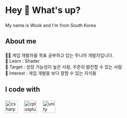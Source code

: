<h1 align="left">Hey 👋 What's up?</h1>

###

<p align="left">My name is Wook and I'm from South Korea</p>

###

<h2 align="left">About me</h2>

###

<p align="left">🐱‍🚀 게임 개발자를 목표 공부하고 있는 주니어 개발자입니다.<br>📖 Learn : Shader <br>🎯 Target : 성장 가능성이 높은 사람, 꾸준히 발전할 수 있는 사람<br>👀 Interest : 게임 개발을 보다 잘할 수 있는 지식들</p>

###

<h2 align="left">I code with</h2>

###

<div align="left">
  <img src="https://cdn.jsdelivr.net/gh/devicons/devicon/icons/csharp/csharp-original.svg" height="40" alt="csharp logo"  />
  <img width="12" />
  <img src="https://cdn.jsdelivr.net/gh/devicons/devicon/icons/cplusplus/cplusplus-original.svg" height="40" alt="cplusplus logo"  />
  <img width="12" />
  <img src="https://www.vectorlogo.zone/logos/unity3d/unity3d-icon.svg" height="40" alt="unity logo"  />
</div>

###
